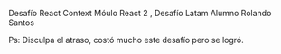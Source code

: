 Desafío React Context
Móulo React 2 , Desafío Latam
Alumno Rolando Santos

Ps: Disculpa el atraso, costó mucho este desafío pero se logró.

